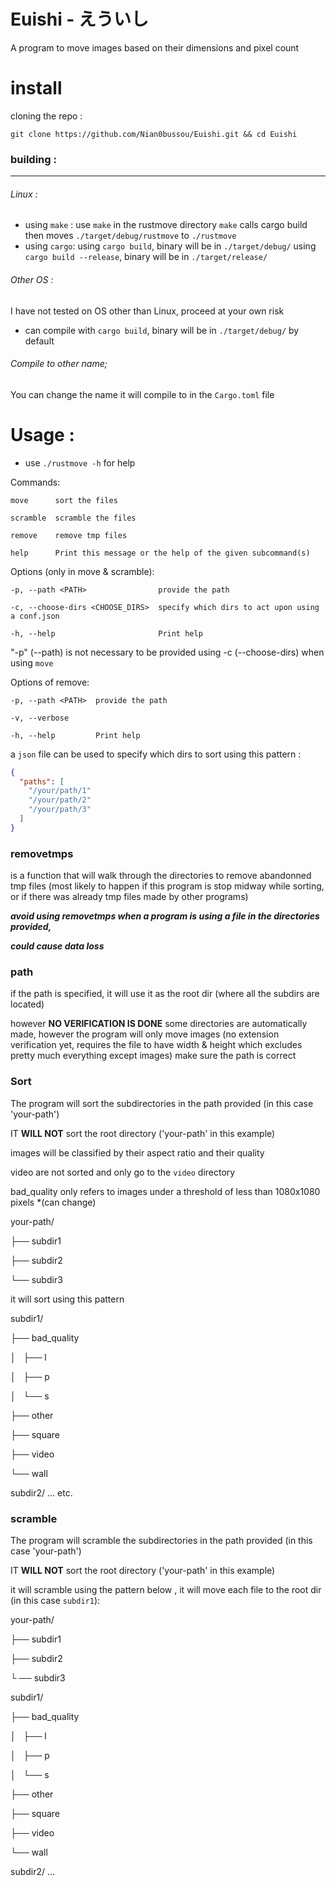 # Euishi - えういし
A program to move images based on their dimensions and pixel count

# install
cloning the repo : 
```
git clone https://github.com/Nian0bussou/Euishi.git && cd Euishi
```

### building :
--- 

###### Linux : 
 - using `make` :
    use `make` in the rustmove directory
    `make` calls cargo build then moves `./target/debug/rustmove` to `./rustmove`
 - using `cargo`:
    using `cargo build`, binary will be in `./target/debug/`
    using `cargo build --release`, binary will be in `./target/release/`

###### Other OS : 
I have not tested on OS other than Linux, proceed at your own risk
 - can compile with `cargo build`, binary will be in `./target/debug/` by default

###### Compile to other name;
You can change the name it will compile to in the `Cargo.toml` file

# Usage : 
 - use `./rustmove -h` for help

Commands: 

    move      sort the files 

    scramble  scramble the files 

    remove    remove tmp files

    help      Print this message or the help of the given subcommand(s)


Options (only in move & scramble):

    -p, --path <PATH>                provide the path
    
    -c, --choose-dirs <CHOOSE_DIRS>  specify which dirs to act upon using a conf.json
    
    -h, --help                       Print help

"-p" (--path)
is not necessary to be provided using -c (--choose-dirs) when using `move`

Options of remove:

    -p, --path <PATH>  provide the path
    
    -v, --verbose
    
    -h, --help         Print help

 
a `json` file can be used to specify which dirs to sort using this pattern :

```json
{
  "paths": [
    "/your/path/1"
    "/your/path/2"
    "/your/path/3"
  ]
}
```


### removetmps

is a function that will
walk through the directories to remove 
abandonned tmp files 
(most likely to happen if this program is stop midway while sorting,
or if there was already tmp files made by other programs)

***avoid using removetmps when a program is using a file in the directories provided,***

***could cause data loss***

### path
if the path is specified, it will use it as the root dir (where all the subdirs are located)

however **NO VERIFICATION IS DONE** 
some directories are automatically made,
however the program will only move images 
(no extension verification yet,
requires the file to have width &
height which excludes pretty much everything except images)
make sure the path is correct

### Sort 

The program will sort the subdirectories in the path provided (in this case 'your-path')

IT **WILL NOT** sort the root directory ('your-path' in this example)

images will be classified by their aspect ratio and their quality

video are not sorted and only go to the `video` directory

bad_quality only refers to images under a threshold of less than 1080x1080 pixels *(can change)

your-path/

├── subdir1

├── subdir2

└── subdir3

it will sort using this pattern 

subdir1/

├── bad_quality

│   ├── l

│   ├── p

│   └── s

├── other

├── square

├── video

└── wall

subdir2/
...
etc.


### scramble

The program will scramble the subdirectories in the path provided (in this case 'your-path')

IT **WILL NOT** sort the root directory ('your-path' in this example)


it will scramble using the pattern below , it will move each file to the root dir (in this case `subdir1`):

your-path/

├── subdir1

├── subdir2

└ ── subdir3

subdir1/

├── bad_quality

│   ├── l

│   ├── p

│   └── s

├── other

├── square

├── video

└── wall

subdir2/
...



